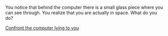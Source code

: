 You notice that behind the computer there is a small glass piece where you can see through. You realize that you are actually in space. What do you do?

[Confront the computer lying to you]()